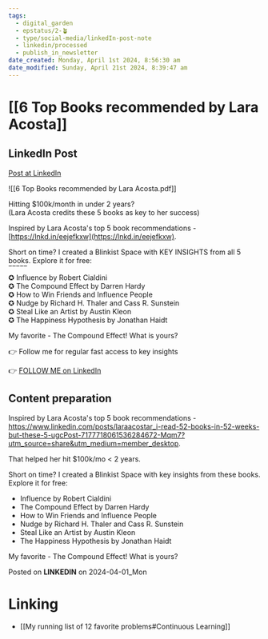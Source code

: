 ```yaml
---
tags:
  - digital_garden
  - epstatus/2-🪴
  - type/social-media/linkedIn-post-note
  - linkedin/processed
  - publish_in_newsletter
date_created: Monday, April 1st 2024, 8:56:30 am
date_modified: Sunday, April 21st 2024, 8:39:47 am
---
```

# [[6 Top Books recommended by Lara Acosta]]
## LinkedIn Post
[Post at LinkedIn](https://www.linkedin.com/posts/sebastiankamilli_6-top-books-recommended-by-lara-acosta-activity-7180464974182391808-gei-?utm_source=share&utm_medium=member_desktop)

![[6 Top Books recommended by Lara Acosta.pdf]]

Hitting $100k/month in under 2 years?  
(Lara Acosta credits these 5 books as key to her success)  
  
Inspired by Lara Acosta's top 5 book recommendations - [https://lnkd.in/eejefkxw](https://lnkd.in/eejefkxw).  
  
Short on time? I created a Blinkist Space with KEY INSIGHTS from all 5 books. Explore it for free:  
‾‾‾‾‾  
✪ Influence by Robert Cialdini  
✪ The Compound Effect by Darren Hardy  
✪ How to Win Friends and Influence People  
✪ Nudge by Richard H. Thaler and Cass R. Sunstein  
✪ Steal Like an Artist by Austin Kleon  
✪ The Happiness Hypothesis by Jonathan Haidt  
  
My favorite - The Compound Effect! What is yours?  
  
👉 Follow me for regular fast access to key insights

👉 [FOLLOW ME on LinkedIn](https://www.linkedin.com/comm/mynetwork/discovery-see-all?usecase=PEOPLE_FOLLOWS&followMember=sebastiankamilli)

## Content preparation
Inspired by Lara Acosta's top 5 book recommendations - https://www.linkedin.com/posts/laraacostar_i-read-52-books-in-52-weeks-but-these-5-ugcPost-7177718061536284672-Mqm7?utm_source=share&utm_medium=member_desktop. 

That helped her hit $100k/mo < 2 years.

Short on time? I created a Blinkist Space with key insights from these books. Explore it for free:
+ Influence by Robert Cialdini
+ The Compound Effect by Darren Hardy
+ How to Win Friends and Influence People
+ Nudge by Richard H. Thaler and Cass R. Sunstein
+ Steal Like an Artist by Austin Kleon
+ The Happiness Hypothesis by Jonathan Haidt

My favorite - The Compound Effect! What is yours?

Posted on **LINKEDIN** on 2024-04-01_Mon
# Linking
+ [[My running list of 12 favorite problems#Continuous Learning]]